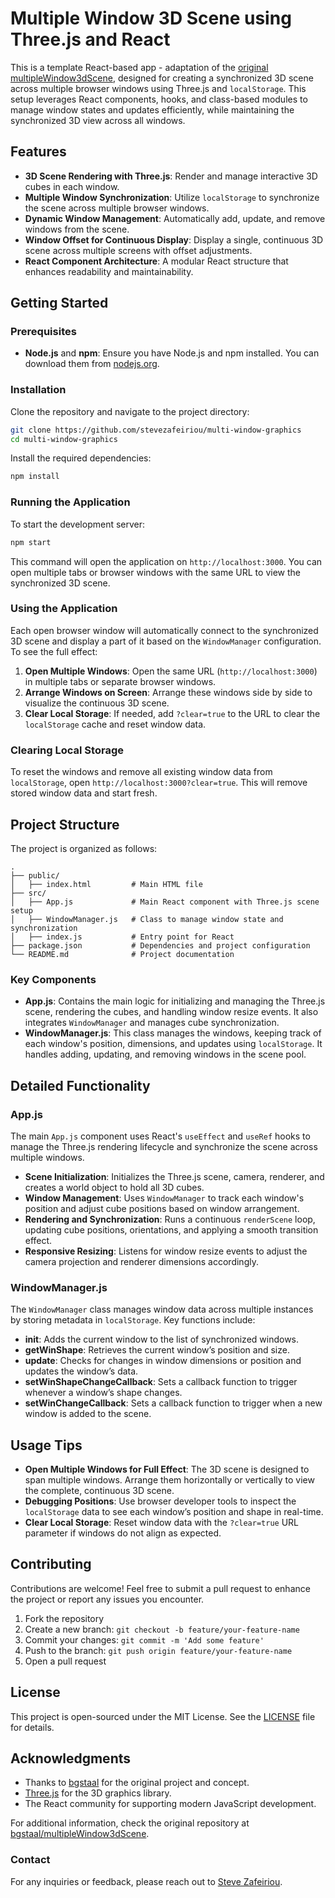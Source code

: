 # Multiple Window 3D Scene using Three.js and React

This is a template React-based app - adaptation of the [original multipleWindow3dScene](https://github.com/bgstaal/multipleWindow3dScene), designed for creating a synchronized 3D scene across multiple browser windows using Three.js and `localStorage`. This setup leverages React components, hooks, and class-based modules to manage window states and updates efficiently, while maintaining the synchronized 3D view across all windows.

## Features

- **3D Scene Rendering with Three.js**: Render and manage interactive 3D cubes in each window.
- **Multiple Window Synchronization**: Utilize `localStorage` to synchronize the scene across multiple browser windows.
- **Dynamic Window Management**: Automatically add, update, and remove windows from the scene.
- **Window Offset for Continuous Display**: Display a single, continuous 3D scene across multiple screens with offset adjustments.
- **React Component Architecture**: A modular React structure that enhances readability and maintainability.

## Getting Started

### Prerequisites

- **Node.js** and **npm**: Ensure you have Node.js and npm installed. You can download them from [nodejs.org](https://nodejs.org/).

### Installation

Clone the repository and navigate to the project directory:

```bash
git clone https://github.com/stevezafeiriou/multi-window-graphics
cd multi-window-graphics
```

Install the required dependencies:

```bash
npm install
```

### Running the Application

To start the development server:

```bash
npm start
```

This command will open the application on `http://localhost:3000`. You can open multiple tabs or browser windows with the same URL to view the synchronized 3D scene.

### Using the Application

Each open browser window will automatically connect to the synchronized 3D scene and display a part of it based on the `WindowManager` configuration. To see the full effect:

1. **Open Multiple Windows**: Open the same URL (`http://localhost:3000`) in multiple tabs or separate browser windows.
2. **Arrange Windows on Screen**: Arrange these windows side by side to visualize the continuous 3D scene.
3. **Clear Local Storage**: If needed, add `?clear=true` to the URL to clear the `localStorage` cache and reset window data.

### Clearing Local Storage

To reset the windows and remove all existing window data from `localStorage`, open `http://localhost:3000?clear=true`. This will remove stored window data and start fresh.

## Project Structure

The project is organized as follows:

```
.
├── public/
│   ├── index.html         # Main HTML file
├── src/
│   ├── App.js             # Main React component with Three.js scene setup
│   ├── WindowManager.js   # Class to manage window state and synchronization
│   ├── index.js           # Entry point for React
├── package.json           # Dependencies and project configuration
└── README.md              # Project documentation
```

### Key Components

- **App.js**: Contains the main logic for initializing and managing the Three.js scene, rendering the cubes, and handling window resize events. It also integrates `WindowManager` and manages cube synchronization.
- **WindowManager.js**: This class manages the windows, keeping track of each window's position, dimensions, and updates using `localStorage`. It handles adding, updating, and removing windows in the scene pool.

## Detailed Functionality

### App.js

The main `App.js` component uses React's `useEffect` and `useRef` hooks to manage the Three.js rendering lifecycle and synchronize the scene across multiple windows.

- **Scene Initialization**: Initializes the Three.js scene, camera, renderer, and creates a world object to hold all 3D cubes.
- **Window Management**: Uses `WindowManager` to track each window's position and adjust cube positions based on window arrangement.
- **Rendering and Synchronization**: Runs a continuous `renderScene` loop, updating cube positions, orientations, and applying a smooth transition effect.
- **Responsive Resizing**: Listens for window resize events to adjust the camera projection and renderer dimensions accordingly.

### WindowManager.js

The `WindowManager` class manages window data across multiple instances by storing metadata in `localStorage`. Key functions include:

- **init**: Adds the current window to the list of synchronized windows.
- **getWinShape**: Retrieves the current window’s position and size.
- **update**: Checks for changes in window dimensions or position and updates the window’s data.
- **setWinShapeChangeCallback**: Sets a callback function to trigger whenever a window’s shape changes.
- **setWinChangeCallback**: Sets a callback function to trigger when a new window is added to the scene.

## Usage Tips

- **Open Multiple Windows for Full Effect**: The 3D scene is designed to span multiple windows. Arrange them horizontally or vertically to view the complete, continuous 3D scene.
- **Debugging Positions**: Use browser developer tools to inspect the `localStorage` data to see each window’s position and shape in real-time.
- **Clear Local Storage**: Reset window data with the `?clear=true` URL parameter if windows do not align as expected.

## Contributing

Contributions are welcome! Feel free to submit a pull request to enhance the project or report any issues you encounter.

1. Fork the repository
2. Create a new branch: `git checkout -b feature/your-feature-name`
3. Commit your changes: `git commit -m 'Add some feature'`
4. Push to the branch: `git push origin feature/your-feature-name`
5. Open a pull request

## License

This project is open-sourced under the MIT License. See the [LICENSE](LICENSE) file for details.

## Acknowledgments

- Thanks to [bgstaal](https://github.com/bgstaal) for the original project and concept.
- [Three.js](https://threejs.org/) for the 3D graphics library.
- The React community for supporting modern JavaScript development.

For additional information, check the original repository at [bgstaal/multipleWindow3dScene](https://github.com/bgstaal/multipleWindow3dScene).

### Contact

For any inquiries or feedback, please reach out to [Steve Zafeiriou](mailto:steve@saphirelabs.com).

